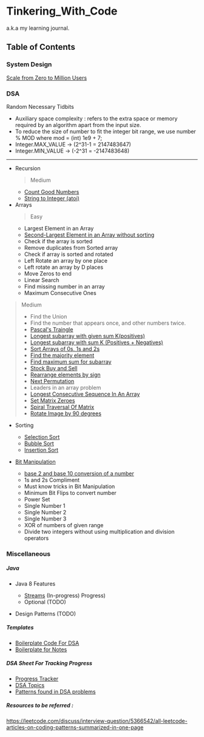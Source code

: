 # Tinkering_With_Code

a.k.a my learning journal.

## Table of Contents


### System Design

[Scale from Zero to Million Users](theory/SystemDesign/Alex-Xu-Vol1/chapter01/README.md)

### DSA

Random Necessary Tidbits

* Auxiliary space complexity : refers to the extra space or memory required by an algorithm apart from the input size.
* To reduce the size of number to fit the integer bit range, we use number % MOD where mod = (int) 1e9 + 7;
* Integer.MAX_VALUE -> (2^31-1 = 2147483647)
* Integer.MIN_VALUE -> (-2^31 = -2147483648)
___

* Recursion
  > Medium
    * [Count Good Numbers](theory/Recursion/CountGoodNumbers.md)
    * [String to Integer (atoi)]()
* Arrays
  > Easy
    * Largest Element in an Array
    * [Second-Largest Element in an Array without sorting](theory/Array/SecondLargestAndSmallestElementWithoutSorting.md)
    * Check if the array is sorted
    * Remove duplicates from Sorted array
    * Check if array is sorted and rotated
    * Left Rotate an array by one place
    * Left rotate an array by D places
    * Move Zeros to end
    * Linear Search
    * Find missing number in an array
    * Maximum Consecutive Ones

> Medium
> * Find the Union
> * Find the number that appears once, and other numbers twice.
> * [Pascal's Traingle](/theory/Array/Pascal'sTriangle.md)
> * [Longest subarray with given sum K(positives)](theory/Array/Subarray.md)
> * [Longest subarray with sum K (Positives + Negatives)](theory/Array/Subarray.md)
> * [Sort Arrays of 0s, 1s and 2s](theory/Array/Sort_Arrays_Of_0s_1s_2s_(Dutch_National_Flag_Algorithm).md)
> * [Find the majority element](theory/Array/Moore's_Voting_Algorithm.md)
> * [Find maximum sum for subarray](theory/Array/Subarray.md)
> * [Stock Buy and Sell](src/main/java/com/hobbyprojects/tinkeringwithcode/dsa/arrays/medium/StockBuyAndSell.java)
> * [Rearrange elements by sign](theory/Array/RearrangeElementsBySign.md)
> * [Next Permutation](theory/Array/NextPermutation.md)
> * Leaders in an array problem
> * [Longest Consecutive Sequence In An Array](src/main/java/com/hobbyprojects/tinkeringwithcode/dsa/arrays/medium/LongestConsecutiveSequence.java)
> * [Set Matrix Zeroes](theory/Array/Matrix.md)
> * [Spiral Traversal Of Matrix](theory/Array/Matrix.md)
> * [Rotate Image by 90 degrees](theory/Array/Matrix.md)

* Sorting
    * [Selection Sort](/theory/Sorting/SelectionSort.md)
    * [Bubble Sort](/theory/Sorting/BubbleSort.md)
    * [Insertion Sort](/theory/Sorting/InsertionSort.md)

* [Bit Manipulation]()
    * [base 2 and base 10 conversion of a number]()
    * 1s and 2s Compliment
    * Must know tricks in Bit Manipulation
    * Minimum Bit Flips to convert number
    * Power Set
    * Single Number 1
    * Single Number 2
    * Single Number 3
    * XOR of numbers of given range
    * Divide two integers without using multiplication and division operators

### Miscellaneous

##### Java

* Java 8 Features
    * [Streams](/theory/FunctionalProgramming/Streams.md) (In-progress)
      Progress)
    * Optional (TODO)

* Design Patterns (TODO)

##### Templates

* [Boilerplate Code For DSA](templates/BolierplateCode.md)
* [Boilerplate for Notes](templates/v1_TemplateforDSANotes.md)

##### DSA Sheet For Tracking Progress

* [Progress Tracker](https://docs.google.com/spreadsheets/d/1eOiocrhZYlWQHIePjip2fmdI0QLYoRncZ6so_8fcr7g/edit#gid=0)
* [DSA Topics](https://docs.google.com/spreadsheets/d/1eOiocrhZYlWQHIePjip2fmdI0QLYoRncZ6so_8fcr7g/edit#gid=1325411286)
* [Patterns found in DSA problems](https://docs.google.com/spreadsheets/d/1eOiocrhZYlWQHIePjip2fmdI0QLYoRncZ6so_8fcr7g/edit#gid=96114204)

##### Resources to be referred : 
https://leetcode.com/discuss/interview-question/5366542/all-leetcode-articles-on-coding-patterns-summarized-in-one-page